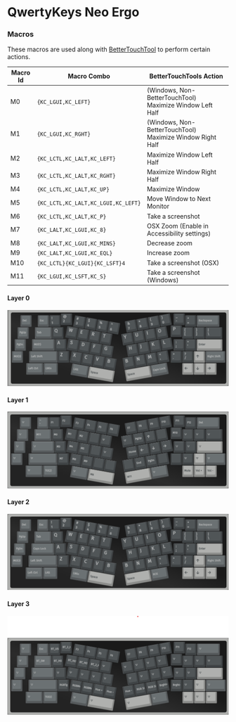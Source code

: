 # QwertyKeys Neo Ergo

### Macros

These macros are used along with [BetterTouchTool](https://folivora.ai/) to perform certain actions.

| Macro Id | Macro Combo                         | BetterTouchTools Action                                   |
|----------|-------------------------------------|-----------------------------------------------------------|
| M0       | `{KC_LGUI,KC_LEFT}`                 | (Windows, Non-BetterTouchTool) Maximize Window Left Half  |
| M1       | `{KC_LGUI,KC_RGHT}`                 | (Windows, Non-BetterTouchTool) Maximize Window Right Half |
| M2       | `{KC_LCTL,KC_LALT,KC_LEFT}`         | Maximize Window Left Half                                 |
| M3       | `{KC_LCTL,KC_LALT,KC_RGHT}`         | Maximize Window Right Half                                |
| M4       | `{KC_LCTL,KC_LALT,KC_UP}`           | Maximize Window                                           |
| M5       | `{KC_LCTL,KC_LALT,KC_LGUI,KC_LEFT}` | Move Window to Next Monitor                               |
| M6       | `{KC_LCTL,KC_LALT,KC_P}`            | Take a screenshot                                         |
| M7       | `{KC_LALT,KC_LGUI,KC_8}`            | OSX Zoom (Enable in Accessibility settings)               |
| M8       | `{KC_LALT,KC_LGUI,KC_MINS}`         | Decrease zoom                                             |
| M9       | `{KC_LALT,KC_LGUI,KC_EQL}`          | Increase zoom                                             |
| M10      | `{KC_LCTL}{KC_LGUI}{KC_LSFT}4`      | Take a screenshot (OSX)                                   |
| M11      | `{KC_LGUI,KC_LSFT,KC_S}`                       | Take a screenshot (Windows)                               |

#### Layer 0
![alt text](images/neo_ergo_layer0.png)

#### Layer 1
![alt text](images/neo_ergo_layer1.png)

#### Layer 2
![alt text](images/neo_ergo_layer2.png)

#### Layer 3
![alt text](images/neo_ergo_layer3.png)

